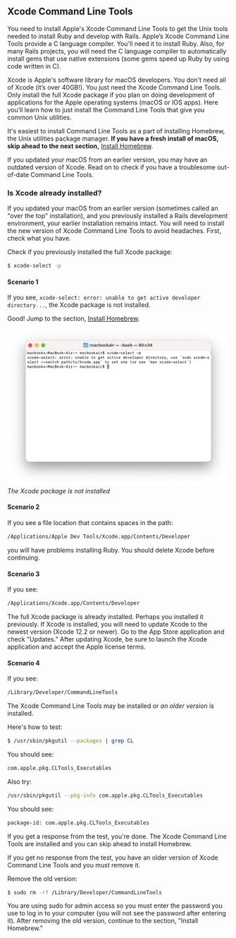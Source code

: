 ## Xcode Command Line Tools

You need to install Apple's Xcode Command Line Tools to get the Unix tools needed to install Ruby and develop with Rails. Apple’s Xcode Command Line Tools provide a C language compiler. You'll need it to install Ruby. Also, for many Rails projects, you will need the C language compiler to automatically install gems that use native extensions (some gems speed up Ruby by using code written in C).

Xcode is Apple's software library for macOS developers. You don't need all of Xcode (it’s over 40GB!). You just need the Xcode Command Line Tools. Only install the full Xcode package if you plan on doing development of applications for the Apple operating systems (macOS or IOS apps). Here you’ll learn how to just install the Command Line Tools that give you common Unix utilities.

It's easiest to install Command Line Tools as a part of installing Homebrew, the Unix utilities package manager. **If you have a fresh install of macOS, skip ahead to the next section,** [Install Homebrew](/install-rails-mac/2.html).

If you updated your macOS from an earlier version, you may have an outdated version of Xcode. Read on to check if you have a troublesome out-of-date Command Line Tools.

### Is Xcode already installed?

If you updated your macOS from an earlier version (sometimes called an "over the top" installation), and you previously installed a Rails development environment, your earlier installation remains intact. You will need to install the new version of Xcode Command Line Tools to avoid headaches. First, check what you have.

Check if you previously installed the full Xcode package:

```bash
$ xcode-select -p
```

#### Scenario 1

If you see, `xcode-select: error: unable to get active developer directory...`, the Xcode package is not installed.

Good! Jump to the section, [Install Homebrew](/install-rails-mac/2.html).

![](/assets/images/install-rails-mac/xcode-not-installed.png)
*The Xcode package is not installed*

#### Scenario 2

If you see a file location that contains spaces in the path:

```bash
/Applications/Apple Dev Tools/Xcode.app/Contents/Developer
```

you will have problems installing Ruby. You should delete Xcode before continuing.

#### Scenario 3

If you see:

```bash
/Applications/Xcode.app/Contents/Developer
```

The full Xcode package is already installed. Perhaps you installed it previously. If Xcode is installed, you will need to update Xcode to the newest version (Xcode 12.2 or newer). Go to the App Store application and check "Updates." After updating Xcode, be sure to launch the Xcode application and accept the Apple license terms.

#### Scenario 4

If you see:

```bash
/Library/Developer/CommandLineTools
```

The Xcode Command Line Tools may be installed or _an older version_ is installed.

Here's how to test:

```bash
$ /usr/sbin/pkgutil --packages | grep CL
```

You should see:

```bash
com.apple.pkg.CLTools_Executables
```

Also try:

```bash
/usr/sbin/pkgutil --pkg-info com.apple.pkg.CLTools_Executables
```

You should see:

```bash
package-id: com.apple.pkg.CLTools_Executables
```

If you get a response from the test, you're done. The Xcode Command Line Tools are installed and you can skip ahead to install Homebrew.

If you get no response from the test, you have an older version of Xcode Command Line Tools and you must remove it.

Remove the old version:

```bash
$ sudo rm -rf /Library/Developer/CommandLineTools
```

You are using sudo for admin access so you must enter the password you use to log in to your computer (you will not see the password after entering it). After removing the old version, continue to the section, "Install Homebrew."

